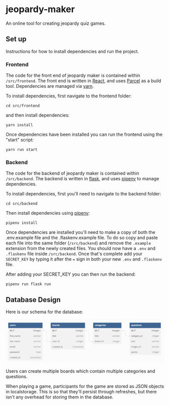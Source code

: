 # jeopardy-maker
An online tool for creating jeopardy quiz games.

## Set up
Instructions for how to install dependencies and run the project.

### Frontend
The code for the front end of jeopardy maker is contained within `/src/frontend`. The front end is written in [React](https://react.dev/), and uses [Parcel](https://parceljs.org/docs/) as a build tool. Dependencies are managed via [yarn](https://classic.yarnpkg.com/lang/en/docs/install/#mac-stable).

To install dependencies, first navigate to the frontend folder:
```
cd src/frontend
```
and then install dependencies:
```
yarn install
```
Once dependencies have been installed you can run the frontend using the "start" script:
```
yarn run start
```

### Backend
The code for the backend of jeopardy maker is contained within `/src/backend`. The backend is written in [flask](https://flask.palletsprojects.com/en/2.3.x/), and uses [pipenv](https://pypi.org/project/pipenv/) to manage dependencies.

To install dependencies, first you'll need to navigate to the backend folder:
```
cd src/backend
```
Then install dependencies using [pipenv](https://pypi.org/project/pipenv/):
```
pipenv install
```
Once dependencies are installed you'll need to make a copy of both the .env.example file and the .flaskenv.example file. To do so copy and paste each file into the same folder (`/src/backend`) and remove the `.example` extension from the newly created files. You should now have a `.env` and `.flaskenv` file inside `/src/backend`. Once that's complete add your `SECRET_KEY` by typing it after the `=` sign in both your new `.env` and `.flaskenv` file.

After adding your SECRET_KEY you can then run the backend:
```
pipenv run flask run
```

## Database Design
Here is our schema for the database:

![Database schema](./readme_images/database_design.png)

Users can create multiple boards which contain multiple categories and questions.

When playing a game, participants for the game are stored as JSON objects in localstorage. This is so that they'll
persist through refreshes, but there isn't any overhead for storing them in the database.
